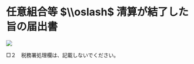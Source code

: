 # 任意組合等 $\\oslash$ 清算が結了した旨の届出書

![](https://www.nta.go.jp/tmp/4ad95278-fc1b-46a9-b3cb-3faa6446e4f7/images/802f159299947d375ed36537d0fc51068cf8460c23133d597d32b290f4f93094.jpg)

□２　税務署処理欄は、記載しないでください。